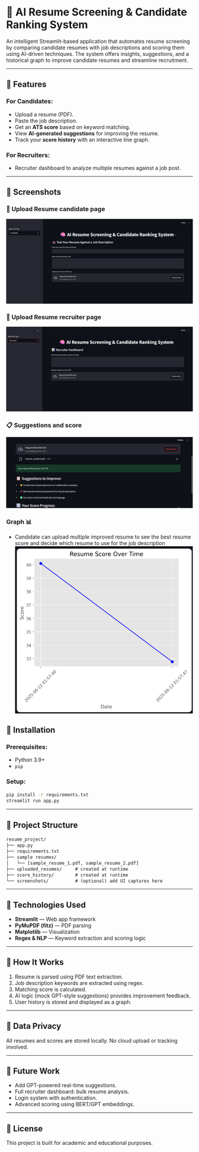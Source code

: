 # 🧠 AI Resume Screening & Candidate Ranking System

An intelligent Streamlit-based application that automates resume screening by comparing candidate resumes with job descriptions and scoring them using AI-driven techniques. The system offers insights, suggestions, and a historical graph to improve candidate resumes and streamline recruitment.

---

## 🔧 Features

### For Candidates:

* Upload a resume (PDF).
* Paste the job description.
* Get an **ATS score** based on keyword matching.
* View **AI-generated suggestions** for improving the resume.
* Track your **score history** with an interactive line graph.

### For Recruiters:

* Recruiter dashboard to analyze multiple resumes against a job post.
---
## 📸 Screenshots

### 🧾 Upload Resume candidate page
![Upload Page](https://github.com/Kushal112003/ai-resume-screener-enhanced/raw/main/screenshots/Screenshot%202025-06-12%20015542.png)

### 🧾 Upload Resume recruiter page
![Score Display](https://github.com/Kushal112003/ai-resume-screener-enhanced/raw/main/screenshots/Screenshot%202025-06-12%20015608.png)

### 📋 Suggestions and score
![Suggestions and Graph](https://github.com/Kushal112003/ai-resume-screener-enhanced/raw/main/screenshots/Screenshot%202025-06-12%20015821.png)

### Graph 📊 
* Candidate can upload multiple improved resume to see the best resume score and decide which resume to use for the job description
![Graph of the candidate ](https://github.com/Kushal112003/ai-resume-screener-enhanced/raw/main/screenshots/Screenshot%202025-06-12%20015948.png)
## 🚀 Installation

### Prerequisites:

* Python 3.9+
* `pip`

### Setup:

```bash
pip install -r requirements.txt
streamlit run app.py
```

---

## 📁 Project Structure

```
resume_project/
├── app.py
├── requirements.txt
├── sample resumes/
│   └── [sample_resume_1.pdf, sample_resume_2.pdf]
├── uploaded_resumes/     # created at runtime
├── score_history/        # created at runtime
└── screenshots/          # (optional) add UI captures here
```

---

## 📌 Technologies Used

* **Streamlit** — Web app framework
* **PyMuPDF (fitz)** — PDF parsing
* **Matplotlib** — Visualization
* **Regex & NLP** — Keyword extraction and scoring logic

---

## 🤖 How It Works

1. Resume is parsed using PDF text extraction.
2. Job description keywords are extracted using regex.
3. Matching score is calculated.
4. AI logic (mock GPT-style suggestions) provides improvement feedback.
5. User history is stored and displayed as a graph.

---

## 🔐 Data Privacy

All resumes and scores are stored locally. No cloud upload or tracking involved.

---

## 🔮 Future Work

* Add GPT-powered real-time suggestions.
* Full recruiter dashboard: bulk resume analysis.
* Login system with authentication.
* Advanced scoring using BERT/GPT embeddings.

---

## 📝 License

This project is built for academic and educational purposes.

